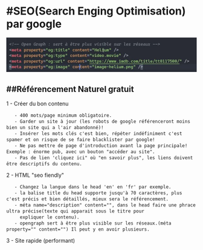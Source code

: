 #SEO(Search Enging Optimisation) par google
===========================================
![Alt text](image.png)

##Référencement Naturel gratuit
-------------------------------

1 - Créer du bon contenu

       - 400 mots/page minimum obligatoire.
       - Garder un site à jour (les robots de google référenceront moins bien un site qui a l'air abandonné)!
       - Insérer les mots clés c'est bien, répéter indéfiniment c'est spamer et on risque de se faire blacklister par google!
       - Ne pas mettre de page d'introduction avant la page principale! Exemple : énorme pub, avec un bouton "accéder au site".
       - Pas de lien 'cliquez ici" où "en savoir plus", les liens doivent être descriptifs du contenu. 

2 - HTML "seo fiendly"

       - Changez la langue dans le head 'en' en 'fr' par exemple.
       - la balise title du head supporte jusqu'à 70 caractères, plus c'est précis et bien détaillés, mieux sera le référencement.
       - méta name="description" content="", dans le head faire une phrace ultra précise(texte qui apparait sous le titre pour 
         expliquer le contenu).
       - opengraph sert à être plus visible sur les réseaux.(méta property="" content="") Il peut y en avoir plusieurs. 
       

3 - Site rapide (performant)